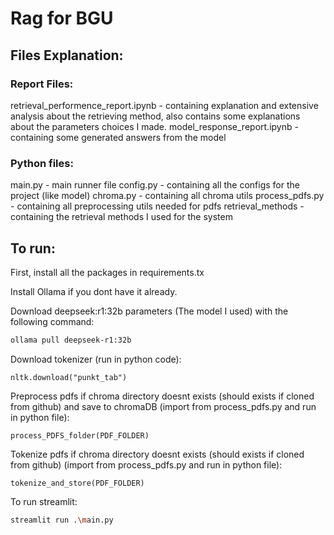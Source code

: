 # Rag for BGU

## Files Explanation:
### Report Files:
retrieval_performence_report.ipynb - containing explanation and extensive analysis about the retrieving method, also contains some explanations about the parameters choices I made.
model_response_report.ipynb - containing some generated answers from the model

### Python files:
main.py - main runner file
config.py - containing all the configs for the project (like model)
chroma.py - containing all chroma utils
process_pdfs.py - containing all preprocessing utils needed for pdfs
retrieval_methods - containing the retrieval methods I used for the system

## To run:

First, install all the packages in requirements.tx

Install Ollama if you dont have it already.

Download deepseek:r1:32b parameters (The model I used) with the following command:
```bash
ollama pull deepseek-r1:32b
```

Download tokenizer (run in python code):
```
nltk.download("punkt_tab")
```

Preprocess pdfs if chroma directory doesnt exists (should exists if cloned from github) and save to chromaDB (import from process_pdfs.py and run in python file):
```
process_PDFS_folder(PDF_FOLDER)
```

Tokenize pdfs if chroma directory doesnt exists (should exists if cloned from github) (import from process_pdfs.py and run in python file):
```
tokenize_and_store(PDF_FOLDER)
```

To run streamlit:
```bash 
streamlit run .\main.py
```